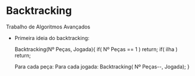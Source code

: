 # Backtracking
Trabalho de Algoritmos Avançados

* Primeira ideia do backtracking:

  Backtracking(Nº Peças, Jogada){
    if( Nº Peças == 1 ) return;
    if( ilha ) return;

    Para cada peça:
      Para cada jogada:
        Backtracking( Nº Peças--,  Jogada);
  }
